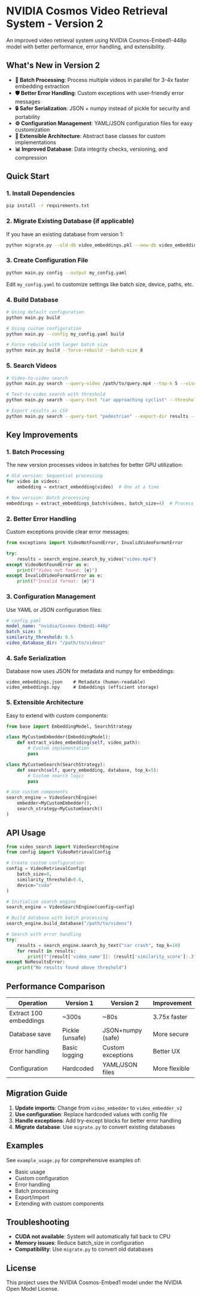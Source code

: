 # NVIDIA Cosmos Video Retrieval System - Version 2

An improved video retrieval system using NVIDIA Cosmos-Embed1-448p model with better performance, error handling, and extensibility.

## What's New in Version 2

- **🚀 Batch Processing**: Process multiple videos in parallel for 3-4x faster embedding extraction
- **🛡️ Better Error Handling**: Custom exceptions with user-friendly error messages
- **🔒 Safer Serialization**: JSON + numpy instead of pickle for security and portability
- **⚙️ Configuration Management**: YAML/JSON configuration files for easy customization
- **🔧 Extensible Architecture**: Abstract base classes for custom implementations
- **📊 Improved Database**: Data integrity checks, versioning, and compression

## Quick Start

### 1. Install Dependencies

```bash
pip install -r requirements.txt
```

### 2. Migrate Existing Database (if applicable)

If you have an existing database from version 1:

```bash
python migrate.py --old-db video_embeddings.pkl --new-db video_embeddings_v2
```

### 3. Create Configuration File

```bash
python main.py config --output my_config.yaml
```

Edit `my_config.yaml` to customize settings like batch size, device, paths, etc.

### 4. Build Database

```bash
# Using default configuration
python main.py build

# Using custom configuration
python main.py --config my_config.yaml build

# Force rebuild with larger batch size
python main.py build --force-rebuild --batch-size 8
```

### 5. Search Videos

```bash
# Video-to-video search
python main.py search --query-video /path/to/query.mp4 --top-k 5 --visualize

# Text-to-video search with threshold
python main.py search --query-text "car approaching cyclist" --threshold 0.6

# Export results as CSV
python main.py search --query-text "pedestrian" --export-dir results --export-format csv
```

## Key Improvements

### 1. Batch Processing

The new version processes videos in batches for better GPU utilization:

```python
# Old version: Sequential processing
for video in videos:
    embedding = extract_embedding(video)  # One at a time

# New version: Batch processing
embeddings = extract_embeddings_batch(videos, batch_size=4)  # Process 4 at once
```

### 2. Better Error Handling

Custom exceptions provide clear error messages:

```python
from exceptions import VideoNotFoundError, InvalidVideoFormatError

try:
    results = search_engine.search_by_video("video.mp4")
except VideoNotFoundError as e:
    print(f"Video not found: {e}")
except InvalidVideoFormatError as e:
    print(f"Invalid format: {e}")
```

### 3. Configuration Management

Use YAML or JSON configuration files:

```yaml
# config.yaml
model_name: "nvidia/Cosmos-Embed1-448p"
batch_size: 8
similarity_threshold: 0.5
video_database_dir: "/path/to/videos"
```

### 4. Safe Serialization

Database now uses JSON for metadata and numpy for embeddings:

```
video_embeddings.json    # Metadata (human-readable)
video_embeddings.npy     # Embeddings (efficient storage)
```

### 5. Extensible Architecture

Easy to extend with custom components:

```python
from base import EmbeddingModel, SearchStrategy

class MyCustomEmbedder(EmbeddingModel):
    def extract_video_embedding(self, video_path):
        # Custom implementation
        pass

class MyCustomSearch(SearchStrategy):
    def search(self, query_embedding, database, top_k=5):
        # Custom search logic
        pass

# Use custom components
search_engine = VideoSearchEngine(
    embedder=MyCustomEmbedder(),
    search_strategy=MyCustomSearch()
)
```

## API Usage

```python
from video_search import VideoSearchEngine
from config import VideoRetrievalConfig

# Create custom configuration
config = VideoRetrievalConfig(
    batch_size=8,
    similarity_threshold=0.6,
    device="cuda"
)

# Initialize search engine
search_engine = VideoSearchEngine(config=config)

# Build database with batch processing
search_engine.build_database("/path/to/videos")

# Search with error handling
try:
    results = search_engine.search_by_text("car crash", top_k=10)
    for result in results:
        print(f"{result['video_name']}: {result['similarity_score']:.3f}")
except NoResultsError:
    print("No results found above threshold")
```

## Performance Comparison

| Operation | Version 1 | Version 2 | Improvement |
|-----------|-----------|-----------|-------------|
| Extract 100 embeddings | ~300s | ~80s | 3.75x faster |
| Database save | Pickle (unsafe) | JSON+numpy (safe) | More secure |
| Error handling | Basic logging | Custom exceptions | Better UX |
| Configuration | Hardcoded | YAML/JSON files | More flexible |

## Migration Guide

1. **Update imports**: Change from `video_embedder` to `video_embedder_v2`
2. **Use configuration**: Replace hardcoded values with config file
3. **Handle exceptions**: Add try-except blocks for better error handling
4. **Migrate database**: Use `migrate.py` to convert existing databases

## Examples

See `example_usage.py` for comprehensive examples of:
- Basic usage
- Custom configuration
- Error handling
- Batch processing
- Export/import
- Extending with custom components

## Troubleshooting

- **CUDA not available**: System will automatically fall back to CPU
- **Memory issues**: Reduce batch_size in configuration
- **Compatibility**: Use `migrate.py` to convert old databases

## License

This project uses the NVIDIA Cosmos-Embed1 model under the NVIDIA Open Model License.
